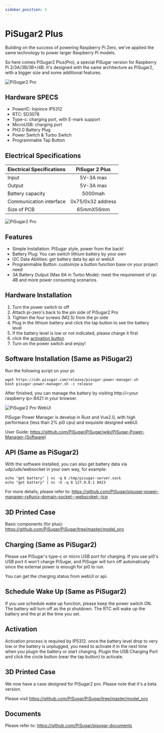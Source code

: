 ```yaml
---
sidebar_position: 3
---
```


# PiSugar2 Plus

<!-- <p align="center">
  <img width="320" src="https://raw.githubusercontent.com/JdaieLin/PiSugar/master/logo.jpg">
</p> -->
<!-- ![pisugar logo](https://i.loli.net/2021/07/17/J9rpKcwdjoPXugZ.png) -->

Building on the success of powering Raspberry Pi Zero, we've applied the same technology to power larger Raspberry Pi models.

So here comes PiSugar2 Plus(Pro), a special PiSugar version for Raspberry Pi 2/3A/3B/3B+/4B. It's designed with the same architecture as PiSugar2, with a bigger size and some additional features.

<!-- <p align="left">
  <img width="400" src="http://cdn.pisugar.com/img/pro-3.JPG?imageView2/0/w/800">
</p> -->
![PiSugar2 Pro](https://cdn.pisugar.com/img/pro-3.JPG?imageView2/0/w/800)

## Hardware SPECS

* PowerIC: Injoince IP5312
* RTC: SD3078
* Type-c: charging port, with E-mark support
* MicroUSB: charging port
* PH2.0 Battery Plug
* Power Switch & Turbo Switch
* Programmable Tap Button

## Electrical Specifications

| Electrical Specifications |  PiSugar 2 Plus   |
| :------------------------ | :---------------: | 
| Input                     |     5V-3A max      | 
| Output                    |     5V-3A max      | 
| Battery capacity          |      5000mah      | 
| Communication interface   | 0x75/0x32 address |
| Size of PCB               |     65mmX56mm     |

<!-- <p align="left">
  <img width="400" src="http://cdn.pisugar.com/img/pro-1.JPG?imageView2/0/w/800">
</p> -->
![PiSugar2 Pro](https://cdn.pisugar.com/img/pro-1.JPG?imageView2/0/w/800)

## Features

* Simple Installation: PiSugar style, power from the back!
* Battery Plug: You can switch lithium battery by your own 
* I2C Data Abilities: get battery data by api or webUI
* Programmable Button: customize a button function base on your project need
* 3A Battery Output (Max 6A in Turbo Mode): meet the requirement of rpi 4B and more power consuming scenarios.


## Hardware Installation

1. Turn the power switch to off
2. Attach pi-zero's back to the pin side of PiSugar2 Pro
3. Tighten the four screws (M2.5) from the pi-side
4. Plug in the lithium battery and click the tap button to see the battery level
5. If the battery level is low or not indicated, please charge it first
6. click the [activation button](https://github.com/PiSugar/PiSugar/wiki/PiSugar2-Pro/_edit#activation)
7. Turn on the power switch and enjoy!

## Software Installation (Same as PiSugar2)

Run the following script on your pi:

```
wget https://cdn.pisugar.com/release/pisugar-power-manager.sh
bash pisugar-power-manager.sh -c release
```
After finished, you can manage the battery by visiting http://\<your raspberry ip\>:8421 in your browser.

<!-- <p>
  <img width="600" src="http://cdn.pisugar.com/pisugar2/images/ui.png?imageView2/0/w/800">
</p> -->
![PiSugar2 Pro WebUI](https://cdn.pisugar.com/pisugar2/images/ui.png?imageView2/0/w/800)

PiSugar Power Manager is develop in Rust and Vue2.0, with high performace (less than 2% pi0 cpu) and exquisite designed webUI. 

User Guide: https://github.com/PiSugar/PiSugar/wiki/PiSugar-Power-Manager-(Software)

## API (Same as PiSugar2)

With the software installed, you can also get battery data via udp/uds/websocket in your own way, for example:

```
echo "get battery" | nc -q 0 /tmp/pisugar-server.sock
echo "get battery" | nc -U -q 0 127.0.0.1 8423
```

For more details, please refer to: https://github.com/PiSugar/pisugar-power-manager-rs#unix-domain-socket--webscoket--tcp

## 3D Printed Case

Basic components (for plus): https://github.com/PiSugar/PiSugar/tree/master/model_pro

## Charging (Same as PiSugar2)

Please use PiSugar's type-c or micro USB port for charging. If you use pi0's USB port it won't charge PiSugar, and PiSugar will turn off automatically since the external power is enough for pi0 to run.

You can get the charging status from webUI or api.

## Schedule Wake Up (Same as PiSugar2)

If you use schedule wake up function, please keep the power switch ON. The battery will turn off as the pi shutdown. The RTC will wake up the battery and the pi at the time you set.

## Activation

Activation process is required by IP5312. once the battery level drop to very low or the battery is unplugged, you need to activate it in the next time when you plugin the battery or start charging. Plugin the USB Charging Port and click the circle button (near the tap button) to activate.

## 3D Printed Case

We now have a case designed for PiSugar2 pro. Please note that it's a beta version.

Please visit https://github.com/PiSugar/PiSugar/tree/master/model_pro

## Documents

Please refer to: https://github.com/PiSugar/pisugar-documents



